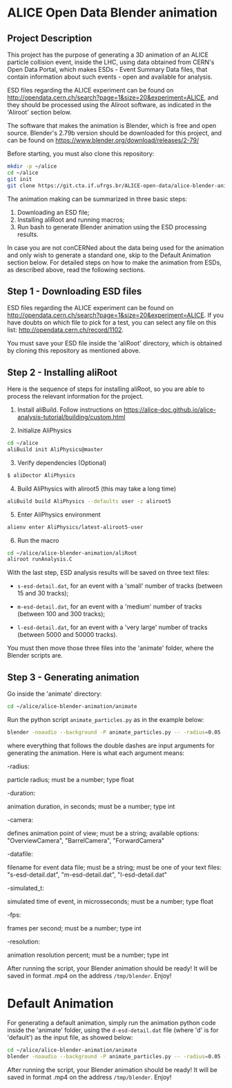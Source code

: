 # ALICE Open Data Blender animation

## Project Description

This project has the purpose of generating a 3D animation of an ALICE particle collision event, inside the LHC, using data obtained from CERN's Open Data Portal, which makes ESDs - Event Summary Data files, that contain information about such events - open and available for analysis.

ESD files regarding the ALICE experiment can be found on http://opendata.cern.ch/search?page=1&size=20&experiment=ALICE, and they should be processed using the Aliroot software, as indicated in the 'Aliroot' section below.

The software that makes the animation is Blender, which is free and open source. Blender's 2.79b version should be downloaded for this project, and can be found on https://www.blender.org/download/releases/2-79/

Before starting, you must also clone this repository:
```bash
mkdir -p ~/alice
cd ~/alice
git init
git clone https://git.cta.if.ufrgs.br/ALICE-open-data/alice-blender-animation.git
```

The animation making can be summarized in three basic steps:

1) Downloading an ESD file;
2) Installing aliRoot and running macros;
3) Run bash to generate Blender animation using the ESD processing results.

In case you are not conCERNed about the data being used for the animation and only wish to generate a standard one, skip to the Default Animation section below. For detailed steps on how to make the animation from ESDs, as described above, read the following sections.

## Step 1 - Downloading ESD files

ESD files regarding the ALICE experiment can be found on http://opendata.cern.ch/search?page=1&size=20&experiment=ALICE. If you have doubts on which file to pick for a test, you can select any file on this list: http://opendata.cern.ch/record/1102.

You must save your ESD file inside the 'aliRoot' directory, which is obtained by cloning this repository as mentioned above.

## Step 2 - Installing aliRoot

Here is the sequence of steps for installing aliRoot, so you are able to process the relevant information for the project.

1) Install aliBuild. Follow instructions on https://alice-doc.github.io/alice-analysis-tutorial/building/custom.html

2) Initialize AliPhysics

```bash
cd ~/alice
aliBuild init AliPhysics@master
```
3) Verify dependencies (Optional)

```bash
$ aliDoctor AliPhysics
```
4) Build AliPhysics with aliroot5 (this may take a long time)
```bash
aliBuild build AliPhysics --defaults user -z aliroot5
```
5) Enter AliPhysics environment
```bash
alienv enter AliPhysics/latest-aliroot5-user
```
6) Run the macro

```bash
cd ~/alice/alice-blender-animation/aliRoot
aliroot runAnalysis.C
```

With the last step, ESD analysis results will be saved on three text files:

- `s-esd-detail.dat`, for an event with a 'small' number of tracks (between 15 and 30 tracks);

- `m-esd-detail.dat`, for an event with a 'medium' number of tracks (between 100 and 300 tracks);

- `l-esd-detail.dat`, for an event with a 'very large' number of tracks (between 5000 and 50000 tracks).

You must then move those three files into the 'animate' folder, where the Blender scripts are.


## Step 3 - Generating animation

Go inside the 'animate' directory:

```bash
cd ~/alice/alice-blender-animation/animate
```

Run the python script `animate_particles.py` as in the example below:

```bash
blender -noaudio --background -P animate_particles.py -- -radius=0.05 -duration=10 -camera="BarrelCamera" -datafile="s-esd-detail.dat" -simulated_t=0.02 -fps=24 -resolution=100
```

where everything that follows the double dashes are input arguments for generating the animation. Here is what each argument means:

-radius:

particle radius; must be a number; type float


-duration:

animation duration, in seconds; must be a number; type int


-camera:

defines animation point of view; must be a string; available options: "OverviewCamera", "BarrelCamera", "ForwardCamera"


-datafile:

filename for event data file; must be a string; must be one of your text files: "s-esd-detail.dat", "m-esd-detail.dat", "l-esd-detail.dat"


-simulated_t:

simulated time of event, in microsseconds; must be a number; type float


-fps:

frames per second; must be a number; type int


-resolution:

animation resolution percent; must be a number; type int


After running the script, your Blender animation should be ready! It will be saved in format .mp4 on the address `/tmp/blender`. Enjoy!


# Default Animation

For generating a default animation, simply run the animation python code inside the 'animate' folder, using the `d-esd-detail.dat` file (where 'd' is for 'default') as the input file, as showed below:

```bash
cd ~/alice/alice-blender-animation/animate
blender -noaudio --background -P animate_particles.py -- -radius=0.05 -duration=10 -camera="BarrelCamera" -datafile="d-esd-detail.dat" -simulated_t=0.02 -fps=24 -resolution=100
```
After running the script, your Blender animation should be ready! It will be saved in format .mp4 on the address `/tmp/blender`. Enjoy!
